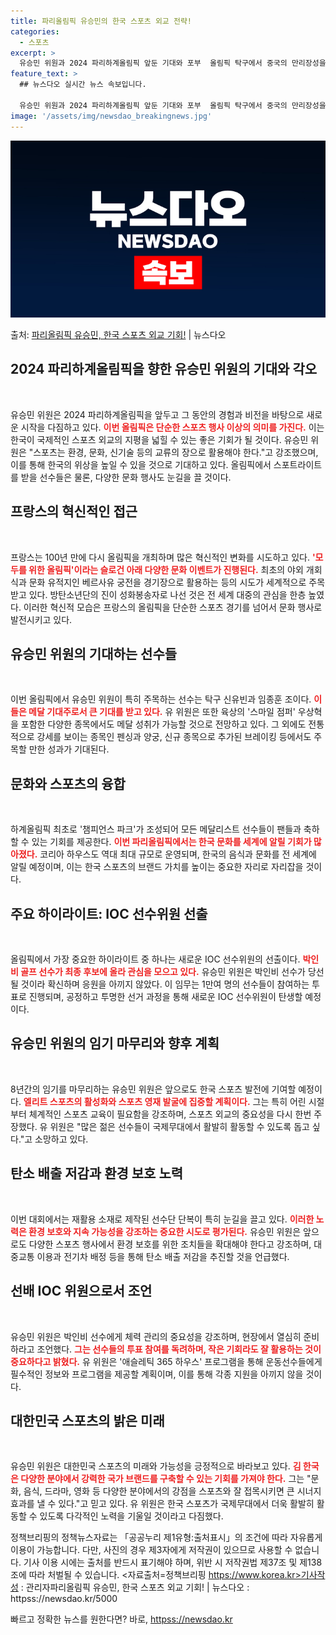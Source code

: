 ```yaml
---
title: 파리올림픽 유승민의 한국 스포츠 외교 전략!
categories:
  - 스포츠
excerpt: >
  유승민 위원과 2024 파리하계올림픽 앞둔 기대와 포부  올림픽 탁구에서 중국의 만리장성을 넘은 금메달리스트…
feature_text: >
  ## 뉴스다오 실시간 뉴스 속보입니다.

  유승민 위원과 2024 파리하계올림픽 앞둔 기대와 포부  올림픽 탁구에서 중국의 만리장성을 넘은 금메달리스트…
image: '/assets/img/newsdao_breakingnews.jpg'
---
```


![뉴스다오 속보](/assets/img/newsdao_breakingnews.jpg)

<p>출처: <a href="httpss://newsdao.kr/5000" rel="dofollow">파리올림픽 유승민, 한국 스포츠 외교 기회!</a> | 뉴스다오</p>

<h2 data-ke-size="size26">2024 파리하계올림픽을 향한 유승민 위원의 기대와 각오</h2>
<p data-ke-size="size16">&nbsp;</p>
유승민 위원은 2024 파리하계올림픽을 앞두고 그 동안의 경험과 비전을 바탕으로 새로운 시작을 다짐하고 있다. <b><span style="color: #ee2323;">이번 올림픽은 단순한 스포츠 행사 이상의 의미를 가진다.</span></b> 이는 한국이 국제적인 스포츠 외교의 지평을 넓힐 수 있는 좋은 기회가 될 것이다. 유승민 위원은 "스포츠는 환경, 문화, 신기술 등의 교류의 장으로 활용해야 한다."고 강조했으며, 이를 통해 한국의 위상을 높일 수 있을 것으로 기대하고 있다. 올림픽에서 스포트라이트를 받을 선수들은 물론, 다양한 문화 행사도 눈길을 끌 것이다.

<h2 data-ke-size="size26">프랑스의 혁신적인 접근</h2>
<p data-ke-size="size16">&nbsp;</p>
프랑스는 100년 만에 다시 올림픽을 개최하며 많은 혁신적인 변화를 시도하고 있다. <b><span style="color: #ee2323;">'모두를 위한 올림픽'이라는 슬로건 아래 다양한 문화 이벤트가 진행된다.</span></b> 최초의 야외 개회식과 문화 유적지인 베르사유 궁전을 경기장으로 활용하는 등의 시도가 세계적으로 주목받고 있다. 방탄소년단의 진이 성화봉송자로 나선 것은 전 세계 대중의 관심을 한층 높였다. 이러한 혁신적 모습은 프랑스의 올림픽을 단순한 스포츠 경기를 넘어서 문화 행사로 발전시키고 있다.

<h2 data-ke-size="size26">유승민 위원의 기대하는 선수들</h2>
<p data-ke-size="size16">&nbsp;</p>
이번 올림픽에서 유승민 위원이 특히 주목하는 선수는 탁구 신유빈과 임종훈 조이다. <b><span style="color: #ee2323;">이들은 메달 기대주로서 큰 기대를 받고 있다.</span></b> 유 위원은 또한 육상의 '스마일 점퍼' 우상혁을 포함한 다양한 종목에서도 메달 성취가 가능할 것으로 전망하고 있다. 그 외에도 전통적으로 강세를 보이는 종목인 펜싱과 양궁, 신규 종목으로 추가된 브레이킹 등에서도 주목할 만한 성과가 기대된다.

<h2 data-ke-size="size26">문화와 스포츠의 융합</h2>
<p data-ke-size="size16">&nbsp;</p>
하계올림픽 최초로 '챔피언스 파크'가 조성되어 모든 메달리스트 선수들이 팬들과 축하할 수 있는 기회를 제공한다. <b><span style="color: #ee2323;">이번 파리올림픽에서는 한국 문화를 세계에 알릴 기회가 많아졌다.</span></b> 코리아 하우스도 역대 최대 규모로 운영되며, 한국의 음식과 문화를 전 세계에 알릴 예정이며, 이는 한국 스포츠의 브랜드 가치를 높이는 중요한 자리로 자리잡을 것이다.

<h2 data-ke-size="size26">주요 하이라이트: IOC 선수위원 선출</h2>
<p data-ke-size="size16">&nbsp;</p>
올림픽에서 가장 중요한 하이라이트 중 하나는 새로운 IOC 선수위원의 선출이다. <b><span style="color: #ee2323;">박인비 골프 선수가 최종 후보에 올라 관심을 모으고 있다.</span></b> 유승민 위원은 박인비 선수가 당선될 것이라 확신하며 응원을 아끼지 않았다. 이 임무는 1만여 명의 선수들이 참여하는 투표로 진행되며, 공정하고 투명한 선거 과정을 통해 새로운 IOC 선수위원이 탄생할 예정이다.

<h2 data-ke-size="size26">유승민 위원의 임기 마무리와 향후 계획</h2>
<p data-ke-size="size16">&nbsp;</p>
8년간의 임기를 마무리하는 유승민 위원은 앞으로도 한국 스포츠 발전에 기여할 예정이다. <b><span style="color: #ee2323;">엘리트 스포츠의 활성화와 스포츠 영재 발굴에 집중할 계획이다.</span></b> 그는 특히 어린 시절부터 체계적인 스포츠 교육이 필요함을 강조하며, 스포츠 외교의 중요성을 다시 한번 주장했다. 유 위원은 "많은 젊은 선수들이 국제무대에서 활발히 활동할 수 있도록 돕고 싶다."고 소망하고 있다.

<h2 data-ke-size="size26">탄소 배출 저감과 환경 보호 노력</h2>
<p data-ke-size="size16">&nbsp;</p>
이번 대회에서는 재활용 소재로 제작된 선수단 단복이 특히 눈길을 끌고 있다. <b><span style="color: #ee2323;">이러한 노력은 환경 보호와 지속 가능성을 강조하는 중요한 시도로 평가된다.</span></b> 유승민 위원은 앞으로도 다양한 스포츠 행사에서 환경 보호를 위한 조치들을 확대해야 한다고 강조하며, 대중교통 이용과 전기차 배정 등을 통해 탄소 배출 저감을 추진할 것을 언급했다.

<h2 data-ke-size="size26">선배 IOC 위원으로서 조언</h2>
<p data-ke-size="size16">&nbsp;</p>
유승민 위원은 박인비 선수에게 체력 관리의 중요성을 강조하며, 현장에서 열심히 준비하라고 조언했다. <b><span style="color: #ee2323;">그는 선수들의 투표 참여를 독려하며, 작은 기회라도 잘 활용하는 것이 중요하다고 밝혔다.</span></b> 유 위원은 '애슬레틱 365 하우스' 프로그램을 통해 운동선수들에게 필수적인 정보와 프로그램을 제공할 계획이며, 이를 통해 각종 지원을 아끼지 않을 것이다.

<h2 data-ke-size="size26">대한민국 스포츠의 밝은 미래</h2>
<p data-ke-size="size16">&nbsp;</p>
유승민 위원은 대한민국 스포츠의 미래와 가능성을 긍정적으로 바라보고 있다. <b><span style="color: #ee2323;">김 한국은 다양한 분야에서 강력한 국가 브랜드를 구축할 수 있는 기회를 가져야 한다.</span></b> 그는 "문화, 음식, 드라마, 영화 등 다양한 분야에서의 강점을 스포츠와 잘 접목시키면 큰 시너지 효과를 낼 수 있다."고 믿고 있다. 유 위원은 한국 스포츠가 국제무대에서 더욱 활발히 활동할 수 있도록 다각적인 노력을 기울일 것이라고 다짐했다.

정책브리핑의 정책뉴스자료는 「공공누리 제1유형:출처표시」의 조건에 따라 자유롭게 이용이 가능합니다. 다만, 사진의 경우 제3자에게 저작권이 있으므로 사용할 수 없습니다. 기사 이용 시에는 출처를 반드시 표기해야 하며, 위반 시 저작권법 제37조 및 제138조에 따라 처벌될 수 있습니다. <자료출처=정책브리핑 https://www.korea.kr>기사작성 : 관리자파리올림픽 유승민, 한국 스포츠 외교 기회! | 뉴스다오  : httpss://newsdao.kr/5000 

빠르고 정확한 뉴스를 원한다면? 바로, <a href="httpss://newsdao.kr" rel="dofollow">httpss://newsdao.kr</a>


